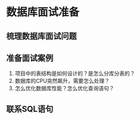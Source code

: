 # 数据库面试准备



## 梳理数据库面试问题





## 准备面试案例

1. 项目中的表结构是如何设计的？是怎么分库分表的？
2. 数据库的CPU突然飙升，需要怎么处理？
3. 怎么优化数据库性能？怎么优化查询语句？



## 联系SQL语句

